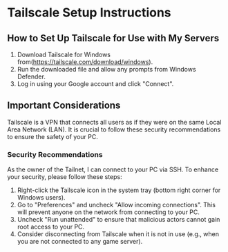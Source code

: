 
# Tailscale Setup Instructions

## How to Set Up Tailscale for Use with My Servers

1. Download Tailscale for Windows from(https://tailscale.com/download/windows).
2. Run the downloaded file and allow any prompts from Windows Defender.
3. Log in using your Google account and click "Connect".

## Important Considerations

Tailscale is a VPN that connects all users as if they were on the same Local Area Network (LAN). It is crucial to follow these security recommendations to ensure the safety of your PC.

### Security Recommendations

As the owner of the Tailnet, I can connect to your PC via SSH. To enhance your security, please follow these steps:

1. Right-click the Tailscale icon in the system tray (bottom right corner for Windows users).
2. Go to "Preferences" and uncheck "Allow incoming connections". This will prevent anyone on the network from connecting to your PC.
3. Uncheck "Run unattended" to ensure that malicious actors cannot gain root access to your PC.
4. Consider disconnecting from Tailscale when it is not in use (e.g., when you are not connected to any game server).
